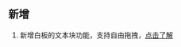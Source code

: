 ## 新增
1. 新增白板的文本块功能，支持自由拖拽，[点击了解](meogic://emit-command/user_guide_open?type=FEATURE_INTRODUCTION&key=whiteboard/block-text)